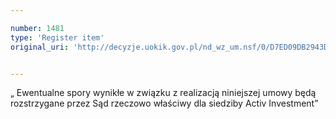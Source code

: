 ```yaml
---

number: 1481
type: 'Register item'
original_uri: 'http://decyzje.uokik.gov.pl/nd_wz_um.nsf/0/D7ED09DB2943D9BCC125748F0040ADAC?OpenDocument'


---
```


„ Ewentualne spory wynikłe w związku z realizacją niniejszej umowy będą rozstrzygane przez Sąd rzeczowo właściwy dla siedziby Activ Investment”
